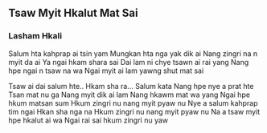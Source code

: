 ## Tsaw Myit Hkalut Mat Sai

### Lasham Hkali

Salum hta kahprap ai tsin yam
Mungkan hta nga yak dik ai
Nang zingri na n myit da ai
Ya ngai hkam shara sai
Dai lam ni chye tsawn ai rai yang
Nang hpe ngai n tsaw na wa
Ngai myit ai lam yawng shut mat sai

Tsaw ai dai salum hte..
Hkam sha ra... Salum kata
Nang hpe nye a prat hte
Tsan mat nu ga
Nang myit dik ai lam
Nang hkawm mat wa yang
Ngai hpe hkum matsan sum
Hkum zingri nu nang myit pyaw nu
Nye a salum kahprap tim ngai
Hkan sha nga na
Hkum zingri nu nang myit pyaw nu
Na a tsaw myit hpe hkalut ai wa
Ngai rai sai hkum zingri nu yaw
